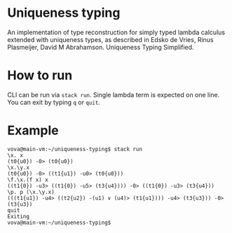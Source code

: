 # Uniqueness typing
An implementation of type reconstruction for simply typed lambda calculus extended with uniqueness types, as described in Edsko de Vries, Rinus Plasmeijer, David M Abrahamson. Uniqueness Typing Simplified.
# How to run
CLI can be run via `stack run`. Single lambda term is expected on one line. You can exit by typing `q` or `quit`.
# Example
```
vova@main-vm:~/uniqueness-typing$ stack run
\x. x
(t0{u0}) -0> (t0{u0})
\x.\y.x
(t0{u0}) -0> ((t1{u1}) -u0> (t0{u0}))
\f.\x.(f x) x
((t1{0}) -u3> ((t1{0}) -u5> (t3{u4}))) -0> ((t1{0}) -u3> (t3{u4}))
\p. p (\x.\y.x)
(((t1{u1}) -u4> ((t2{u2}) -(u1) ∨ (u4)> (t1{u1}))) -u4> (t3{u3})) -0> (t3{u3})
quit
Exiting
vova@main-vm:~/uniqueness-typing$
```